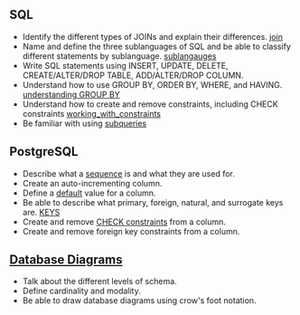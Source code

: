 ## SQL
* Identify the different types of JOINs and explain their differences. [join](join.md)
* Name and define the three sublanguages of SQL and be able to classify different statements by sublanguage. [sublangauges](sublanguages.md)
* Write SQL statements using INSERT, UPDATE, DELETE, CREATE/ALTER/DROP TABLE, ADD/ALTER/DROP COLUMN.
* Understand how to use GROUP BY, ORDER BY, WHERE, and HAVING. [understanding GROUP BY](https://medium.com/@iandaustin/grokking-group-by-bd0bfd7082ea)
* Understand how to create and remove constraints, including CHECK constraints [working_with_constraints](constraints.md)
* Be familiar with using [subqueries](subquery.md) 

## PostgreSQL

* Describe what a [sequence](sequence.md) is and what they are used for.
* Create an auto-incrementing column.
* Define a [default](constraints.md#DEFAULT) value for a column.
* Be able to describe what primary, foreign, natural, and surrogate keys are. [KEYS](keys.md)
* Create and remove [CHECK constraints](constraints.md#CHECK) from a column.
* Create and remove foreign key constraints from a column.

## [Database Diagrams](database_design.md)

* Talk about the different levels of schema.
* Define cardinality and modality.
* Be able to draw database diagrams using crow's foot notation.
